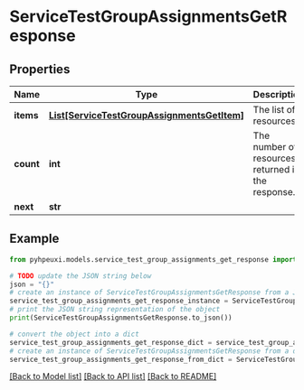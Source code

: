 # ServiceTestGroupAssignmentsGetResponse


## Properties

Name | Type | Description | Notes
------------ | ------------- | ------------- | -------------
**items** | [**List[ServiceTestGroupAssignmentsGetItem]**](ServiceTestGroupAssignmentsGetItem.md) | The list of resources. | 
**count** | **int** | The number of resources returned in the response. | 
**next** | **str** |  | 

## Example

```python
from pyhpeuxi.models.service_test_group_assignments_get_response import ServiceTestGroupAssignmentsGetResponse

# TODO update the JSON string below
json = "{}"
# create an instance of ServiceTestGroupAssignmentsGetResponse from a JSON string
service_test_group_assignments_get_response_instance = ServiceTestGroupAssignmentsGetResponse.from_json(json)
# print the JSON string representation of the object
print(ServiceTestGroupAssignmentsGetResponse.to_json())

# convert the object into a dict
service_test_group_assignments_get_response_dict = service_test_group_assignments_get_response_instance.to_dict()
# create an instance of ServiceTestGroupAssignmentsGetResponse from a dict
service_test_group_assignments_get_response_from_dict = ServiceTestGroupAssignmentsGetResponse.from_dict(service_test_group_assignments_get_response_dict)
```
[[Back to Model list]](../README.md#documentation-for-models) [[Back to API list]](../README.md#documentation-for-api-endpoints) [[Back to README]](../README.md)


